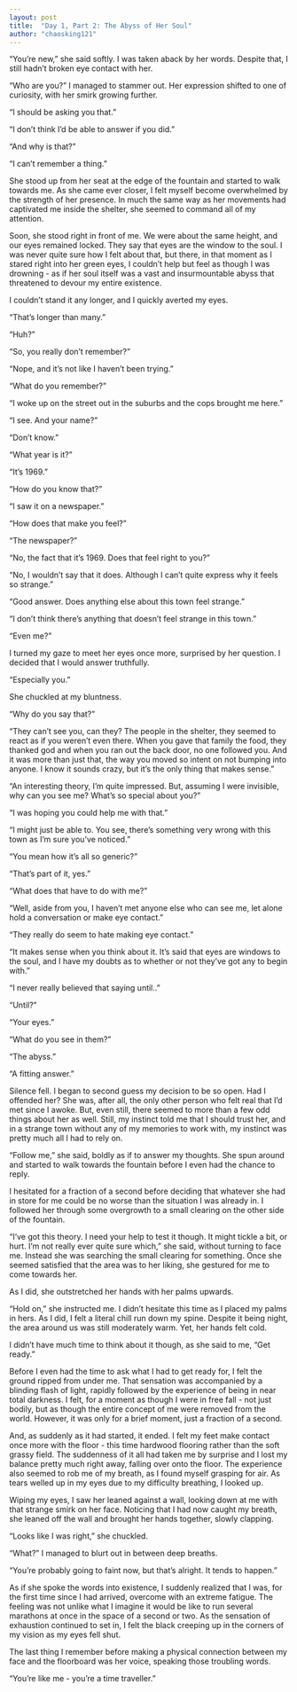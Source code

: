 ```yaml
---
layout: post
title:  "Day 1, Part 2: The Abyss of Her Soul"
author: "chaosking121"
---
```


“You’re new,” she said softly. I was taken aback by her words. Despite that, I still hadn’t broken eye contact with her.

“Who are you?” I managed to stammer out. Her expression shifted to one of curiosity, with her smirk growing further.

“I should be asking you that.”

“I don’t think I’d be able to answer if you did.”

“And why is that?”

“I can’t remember a thing.”

She stood up from her seat at the edge of the fountain and started to walk towards me. As she came ever closer, I felt myself become overwhelmed by the strength of her presence. In much the same way as her movements had captivated me inside the shelter, she seemed to command all of my attention. 

Soon, she stood right in front of me. We were about the same height, and our eyes remained locked. They say that eyes are the window to the soul. I was never quite sure how I felt about that, but there, in that moment as I stared right into her green eyes, I couldn’t help but feel as though I was drowning - as if her soul itself was a vast and insurmountable abyss that threatened to devour my entire existence. 

I couldn’t stand it any longer, and I quickly averted my eyes. 

“That’s longer than many.”

“Huh?”

“So, you really don’t remember?”

“Nope, and it’s not like I haven’t been trying.”

“What do you remember?”

“I woke up on the street out in the suburbs and the cops brought me here.”

“I see. And your name?”

“Don’t know.”

“What year is it?”

“It’s 1969.”

“How do you know that?”

“I saw it on a newspaper.”

“How does that make you feel?”

“The newspaper?”

“No, the fact that it’s 1969. Does that feel right to you?”

“No, I wouldn’t say that it does. Although I can’t quite express why it feels so strange.”

“Good answer. Does anything else about this town feel strange.”

“I don’t think there’s anything that doesn’t feel strange in this town.”

“Even me?”

I turned my gaze to meet her eyes once more, surprised by her question. I decided that I would answer truthfully.

“Especially you.”

She chuckled at my bluntness. 

“Why do you say that?”

“They can’t see you, can they? The people in the shelter, they seemed to react as if you weren’t even there. When you gave that family the food, they thanked god and when you ran out the back door, no one followed you. And it was more than just that, the way you moved so intent on not bumping into anyone. I know it sounds crazy, but it’s the only thing that makes sense.”

“An interesting theory, I’m quite impressed. But, assuming I were invisible, why can you see me? What’s so special about you?”

“I was hoping you could help me with that.”

“I might just be able to. You see, there’s something very wrong with this town as I’m sure you’ve noticed.”

“You mean how it’s all so generic?”

“That’s part of it, yes.”

“What does that have to do with me?”

“Well, aside from you, I haven’t met anyone else who can see me, let alone hold a conversation or make eye contact.”

“They really do seem to hate making eye contact.”

“It makes sense when you think about it. It’s said that eyes are windows to the soul, and I have my doubts as to whether or not they’ve got any to begin with.”

“I never really believed that saying until..”

“Until?”

“Your eyes.”

“What do you see in them?”

“The abyss.”

“A fitting answer.”

Silence fell. I began to second guess my decision to be so open. Had I offended her? She was, after all, the only other person who felt real that I’d met since I awoke. But, even still, there seemed to more than a few odd things about her as well. Still, my instinct told me that I should trust her, and in a strange town without any of my memories to work with, my instinct was pretty much all I had to rely on.

“Follow me,” she said, boldly as if to answer my thoughts. She spun around and started to walk towards the fountain before I even had the chance to reply.

I hesitated for a fraction of a second before deciding that whatever she had in store for me could be no worse than the situation I was already in. I followed her through some overgrowth to a small clearing on the other side of the fountain.

“I’ve got this theory. I need your help to test it though. It might tickle a bit, or hurt. I’m not really ever quite sure which,” she said, without turning to face me. Instead she was searching the small clearing for something. Once she seemed satisfied that the area was to her liking, she gestured for me to come towards her. 

As I did, she outstretched her hands with her palms upwards.

“Hold on,” she instructed me. I didn’t hesitate this time as I placed my palms in hers. As I did, I felt a literal chill run down my spine. Despite it being night, the area around us was still moderately warm. Yet, her hands felt cold. 

I didn’t have much time to think about it though, as she said to me, “Get ready.”

Before I even had the time to ask what I had to get ready for, I felt the ground ripped from under me. That sensation was accompanied by a blinding flash of light, rapidly followed by the experience of being in near total darkness. I felt, for a moment as though I were in free fall - not just bodily, but as though the entire concept of me were removed from the world. However, it was only for a brief moment, just a fraction of a second. 

And, as suddenly as it had started, it ended. I felt my feet make contact once more with the floor - this time hardwood flooring rather than the soft grassy field. The suddenness of it all had taken me by surprise and I lost my balance pretty much right away, falling over onto the floor. The experience also seemed to rob me of my breath, as I found myself grasping for air. As tears welled up in my eyes due to my difficulty breathing, I looked up.

Wiping my eyes, I saw her leaned against a wall, looking down at me with that strange smirk on her face. Noticing that I had now caught my breath, she leaned off the wall and brought her hands together, slowly clapping.

“Looks like I was right,” she chuckled.

“What?” I managed to blurt out in between deep breaths.

“You’re probably going to faint now, but that’s alright. It tends to happen.”

As if she spoke the words into existence, I suddenly realized that I was, for the first time since I had arrived, overcome with an extreme fatigue. The feeling was not unlike what I imagine it would be like to run several marathons at once in the space of a second or two. As the sensation of exhaustion continued to set in, I felt the black creeping up in the corners of my vision as my eyes fell shut.

The last thing I remember before making a physical connection between my face and the floorboard was her voice, speaking those troubling words.

“You’re like me - you’re a time traveller.”